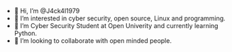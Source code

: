 - 👋 Hi, I’m @J4ck4l1979
- 👀 I’m interested in cyber security, open source, Linux and programming.
- 🌱 I’m Cyber Security Student at Open Univerity and currently learning Python.
- 💞️ I’m looking to collaborate with open minded people.

<!---
J4ck4l1979/J4ck4l1979 is a ✨ special ✨ repository because its `README.md` (this file) appears on your GitHub profile.
You can click the Preview link to take a look at your changes.
--->
